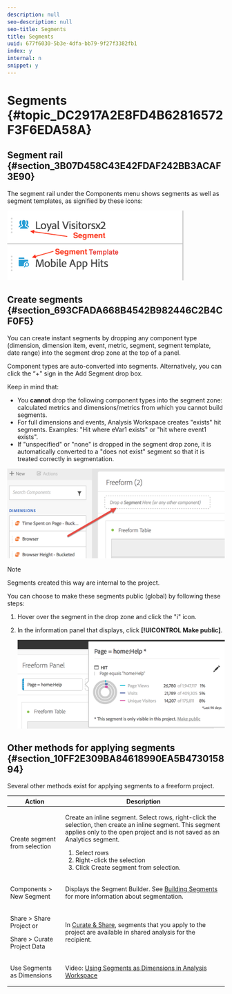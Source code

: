 ```yaml
---
description: null
seo-description: null
seo-title: Segments
title: Segments
uuid: 677f6030-5b3e-4dfa-bb79-9f27f3382fb1
index: y
internal: n
snippet: y
---
```


# Segments {#topic_DC2917A2E8FD4B62816572F3F6EDA58A}

## Segment rail {#section_3B07D458C43E42FDAF242BB3ACAF3E90}

The segment rail under the Components menu shows segments as well as segment templates, as signified by these icons:

![](assets/segment_icons.png)

## Create segments {#section_693CFADA668B4542B982446C2B4CF0F5}

You can create instant segments by dropping any component type (dimension, dimension item, event, metric, segment, segment template, date range) into the segment drop zone at the top of a panel.

Component types are auto-converted into segments. Alternatively, you can click the “+" sign in the Add Segment drop box.

Keep in mind that:

* You **cannot** drop the following component types into the segment zone: calculated metrics and dimensions/metrics from which you cannot build segments. 
* For full dimensions and events, Analysis Workspace creates "exists" hit segments. Examples: "Hit where eVar1 exists" or "hit where event1 exists". 
* If "unspecified" or "none" is dropped in the segment drop zone, it is automatically converted to a "does not exist" segment so that it is treated correctly in segmentation.

![](assets/segment-dropzone.png)

>[!NOTE]
>
>Segments created this way are internal to the project.

You can choose to make these segments public (global) by following these steps:

1. Hover over the segment in the drop zone and click the "i" icon. 
1. In the information panel that displays, click **[!UICONTROL Make public]**.

   ![](assets/segment-info.png)

## Other methods for applying segments {#section_10FF2E309BA84618990EA5B473015894}

Several other methods exist for applying segments to a freeform project. 

<table id="table_45B3839D70674430AF3AC5AA3134F825"> 
 <thead> 
  <tr> 
   <th colname="col1" class="entry"> Action </th> 
   <th colname="col2" class="entry"> Description </th> 
  </tr> 
 </thead>
 <tbody> 
  <tr> 
   <td colname="col1"> <p>Create segment from selection </p> </td> 
   <td colname="col2"> <p>Create an inline segment. Select rows, right-click the selection, then create an inline segment. This segment applies only to the open project and is not saved as an Analytics segment. </p> <p> 
     <ol id="ol_1D1E661387354EBF992CC150915F642E"> 
      <li id="li_B96666FD426F4AEE8EAB61B2C00A07FB">Select rows </li> 
      <li id="li_C2245B3EA81F4FAC88A33647922535AF">Right-click the selection </li> 
      <li id="li_AB4F8988B9A84920ABA06A91094625F6">Click <span class="uicontrol"> Create segment from selection</span>. </li> 
     </ol> </p> </td> 
  </tr> 
  <tr> 
   <td colname="col1"> <span class="uicontrol"> Components</span> &gt; <span class="uicontrol"> New Segment</span> </td> 
   <td colname="col2"> <p>Displays the <span class="wintitle"> Segment Builder</span>. See <a href="https://marketing.adobe.com/resources/help/en_US/analytics/segment/seg_build.html" format="https" scope="external"> Building Segments</a> for more information about segmentation. </p> </td> 
  </tr> 
  <tr> 
   <td colname="col1"> <p><span class="ignoretag"><span class="uicontrol"> Share</span> &gt; <span class="uicontrol"> Share Project </span></span>or </p> <p> <span class="ignoretag"><span class="uicontrol"> Share</span> &gt; <span class="uicontrol"> Curate Project Data </span></span> </p> </td> 
   <td colname="col2"> <p>In <a href="../../../analyze/analysis-workspace/curate-share/curate.md#concept_4A9726927E7C44AFA260E2BB2721AFC6" format="dita" scope="local"> Curate &amp; Share</a>, segments that you apply to the project are available in shared analysis for the recipient. </p> </td> 
  </tr> 
  <tr> 
   <td colname="col1"> <p>Use Segments as Dimensions </p> </td> 
   <td colname="col2"> <p>Video: <a href="https://www.youtube.com/watch?v=WmSdReKTWto&amp;list=PL2tCx83mn7GuNnQdYGOtlyCu0V5mEZ8sS&amp;index=39" format="https" scope="external"> Using Segments as Dimensions in Analysis Workspace</a> </p> </td> 
  </tr> 
 </tbody> 
</table>

